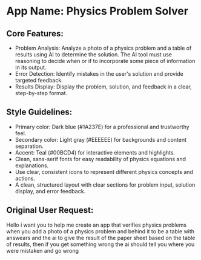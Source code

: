 # **App Name**: Physics Problem Solver

## Core Features:

- Problem Analysis: Analyze a photo of a physics problem and a table of results using AI to determine the solution. The AI tool must use reasoning to decide when or if to incorporate some piece of information in its output.
- Error Detection: Identify mistakes in the user's solution and provide targeted feedback.
- Results Display: Display the problem, solution, and feedback in a clear, step-by-step format.

## Style Guidelines:

- Primary color: Dark blue (#1A237E) for a professional and trustworthy feel.
- Secondary color: Light gray (#EEEEEE) for backgrounds and content separation.
- Accent: Teal (#00BCD4) for interactive elements and highlights.
- Clean, sans-serif fonts for easy readability of physics equations and explanations.
- Use clear, consistent icons to represent different physics concepts and actions.
- A clean, structured layout with clear sections for problem input, solution display, and error feedback.

## Original User Request:
Hello i want you to help me create an app that verifies physics problems when you add a photo of a physics problem and behind it to be a table with answears and the ai to give the result of the paper sheet based on the table of results, then if you get something wrong the ai should tell you where you were mistaken and go wrong
  
